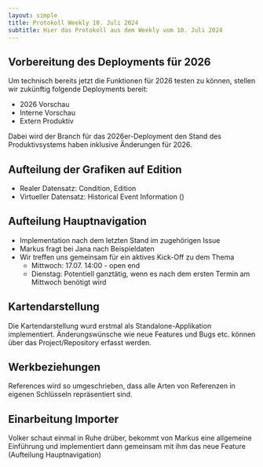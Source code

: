 ```yaml
---
layout: simple
title: Protokoll Weekly 10. Juli 2024
subtitle: Hier das Protokoll aus dem Weekly vom 10. Juli 2024
---
```


## Vorbereitung des Deployments für 2026

Um technisch bereits jetzt die Funktionen für 2026 testen zu können, stellen wir zukünftig folgende Deployments bereit:
- 2026 Vorschau
- Interne Vorschau
- Extern Produktiv

Dabei wird der Branch für das 2026er-Deployment den Stand des Produktivsystems haben inklusive Änderungen für 2026.

## Aufteilung der Grafiken auf Edition

- Realer Datensatz: Condition, Edition
- Virtueller Datensatz: Historical Event Information ()

## Aufteilung Hauptnavigation

- Implementation nach dem letzten Stand im zugehörigen Issue
- Markus fragt bei Jana nach Beispieldaten
- Wir treffen uns gemeinsam für ein aktives Kick-Off zu dem Thema
	- Mittwoch: 17.07. 14:00 - open end
	- Dienstag: Potentiell ganztätig, wenn es nach dem ersten Termin am Mittwoch benötigt wird


## Kartendarstellung

Die Kartendarstellung wurd erstmal als Standalone-Applikation implementiert. Änderungswünsche wie neue Features und Bugs etc. können über das Project/Repository erfasst werden.


## Werkbeziehungen

References wird so umgeschrieben, dass alle Arten von Referenzen in eigenen Schlüsseln repräsentiert sind.


## Einarbeitung Importer

Volker schaut einmal in Ruhe drüber, bekommt von Markus eine allgemeine Einführung und implementiert dann gemeinsam mit ihm das neue Feature (Aufteilung Hauptnavigation) 





